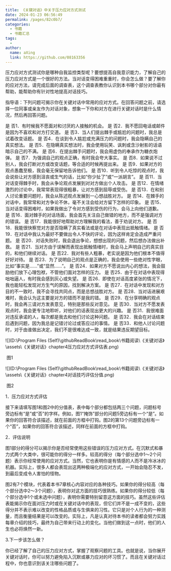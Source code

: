 ```yaml
---
title: 《关键对话》中关于压力应对方式测试
date: 2024-01-23 06:56:49
permalink: /pages/82c0b7/
categories:
  - 书籍
  - 书籍汇总
tags:
  - 
author: 
  name: aXing
  link: https://github.com/08163356
---
```

压力应对方式测试你是哪种自我监控类型呢？要想提高自我意识能力，了解自己的压力应对方式是一个很好的方法。当对话变得困难重重时，你会怎么做？要了解你的应对方法，请完成后面的调查表，这个调查表教你认识到本书哪个部分对你最有帮助，能帮助你有针对性地提高对话技巧。

指导语：下列问题可揭示你在关键对话中常用的应对方式。在回答问题之前，请选择一位同事或亲友作为对话对象，想象一下你和对方在进行关键对话时是什么情况，然后再回答问题。

是 否1．有时候我不愿面对和讨厌的人接触的机会。
是 否2．我不愿回电话或邮件是因为不喜欢和对方打交道。
是 否3．当人们提出棘手或尴尬的问题时，我总是试着改变话题。
是 否4．在谈到令人尴尬或充满压力的问题时，我会隐瞒自己的真实想法。
是 否5．在隐瞒真实想法时，我会使用玩笑、讽刺或含沙射影的话语暗示自己的不满。
是 否6．在提出棘手问题时，我会用虚伪的奉承作为糖衣炮弹。
是 否7．为强调自己的观点正确，有时我会夸大事实。
是 否8．如果说不过别人，我会打断对方或改变话题，等合适的时候再提出来。
是 否9．如果对方的观点愚蠢至极，我会毫无保留地告诉他们。
是 否10．听到令人吃惊的观点时，我会说些让对方感到沮丧或生气的话，比如“你少扯了”或“一派胡言”。
是 否11．当对话变得棘手时，我会从争论观点发展到对对方做出个人攻击。
是 否12．在情绪激烈的讨论中，我常常表现得很粗暴，让对方感到屈辱或受伤。
是 否13．在和别人讨论重要问题时，我会从陈述观点发展到一心想战胜对方。
是 否14．在棘手的对话中，我常常和对方争论不休，毫不关注会给对方留下怎样的印象。
是 否15．当对话变得困难时，如果我做出了令对方感到受伤的行为，会马上向他们道歉。
是 否16．面对棘手的对话场面，我会首先关注自己做错的地方，而不是强调对方的错误。
是 否17．我能很好地帮助对方理解我的看法，善于劝说对方。
是 否18．我能很快察觉对方是否隐瞒了真实看法或是在对话中表现出抵触情绪。
是 否19．在对话中我认为最好不要做出令人不快的评论，因为这样肯定会造成严重问题。
是 否20．对话失败时，我会退出争论，想想出现的问题，然后想办法做出补救。
是 否21．当对方由于误解而表现出抵触情绪时，我会马上声明自己的真实目的，和他们继续对话。
是 否22．我对有些人粗暴，老实说是因为他们根本不值得好好对待。
是 否23．为了说明自己的观点是正确的，我会使用一些绝对性字眼，比如“事实是……”或“显然……”。
是 否24．如果对方不愿说出内心的想法，我会鼓励他们放下心理包袱，不管他们面对怎样的压力。
是 否25．由于在对话中表现得咄咄逼人，有时我会感到灰心或失望。
是 否26．即使在对话高度紧张的情况下，我也能轻松发现对方生气的原因，找到解决方案。
是 否27．在对话中发现和对方目的不一致时，我不会寻找共同点，而是总想战胜对方。
是 否28．当对话进展艰难时，我会认为这主要是对方的错而不是我的错。
是 否29．在分享明确的观点时，我会再三请对方发表意见，特别是那些反对意见。
是 否30．当对方不愿发表观点时，我会更专注地聆听，对他们的话表现出更大的兴趣。
是 否31．我很难面对违反承诺的人，每次都是我去和他们讨论这种问题。
是 否32．我会在对话结束后遇到问题，因为我总是记错讨论过或答应过的事情。
是 否33．和他人讨论问题时，对于由谁做出决定，我们不是很难达成一致，就是结果违反期望目标。

![](D:\Program Files (Self)\githubReadBook\read_book\书籍阅读\《关键对话》\assets\《关键对话》chapter4压力应对方式评估表.png)

​												图1

![](D:\Program Files (Self)\githubReadBook\read_book\书籍阅读\《关键对话》\assets\《关键对话》chapter4对话技巧评估分值.png)

​													图2

1．压力应对方式评估

接下来请填写图1和图2中的分值表，表中每个部分都包括两三个问题，问题标号旁边标有“是”或“否”的字样。例如，图1“掩饰”部分的问题5旁边标有一个“是”。如果你的回答符合该描述，就在前面的方框中打钩。图2的第13个问题旁边标有一个“否”，如果你的回答符合该描述，同样在前面的方框中打钩。

2．评估说明

图1部分的得分可以揭示你是否经常使用这些错误的压力应对方式。在沉默式和暴力式两个大类中，很可能你的得分一样多。较高的得分（每个部分选中1～2个问题）表示你经常使用的应对方式。当然，它也表明你是有情感的人而不是冷冰冰的机器。实际上，很多人都会表现出这两种极端化的应对方式，一开始会隐忍不发，到最后变成令人害怕的怪物。

图2有7个模块，代表着本书7章核心内容对应的各种技巧。如果你的得分较高（每个部分选中2～3个问题），表明你对这方面的技巧很熟练。如果你的得分较低（每个部分选中1个或未选中问题），表明你需要特别留意这方面的技巧。虽然这些评估表能揭示你在面对压力时或在关键对话中的表现，但它们并不是一成不变的，这些得分并不表示难以改变的性格品质或与生俱来的习性。它只是对个人行为的一种测量，而且衡量结果是可以改变的。实际上，凡是认真对待本书的读者都会努力实践每章介绍的技巧，最终为自己带来行动上的变化。当他们做到这一点时，他们的人生也必将焕然一新。

3.下一步该怎么做？

你已经了解了自己的压力应对方式，掌握了观察问题的工具。也就是说，当你展开关键对话时，你可以努力避免陷入沉默或暴力应对的坏习惯了。而且在关键对话过程中，你也意识到该关注哪些问题了。

